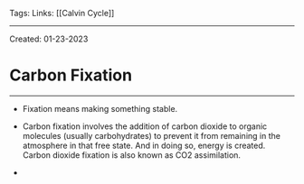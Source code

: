 Tags:
Links: [[Calvin Cycle]]

---
Created: 01-23-2023
# Carbon Fixation
---

- Fixation means making something stable. 
- Carbon fixation involves the addition of carbon dioxide to organic molecules (usually carbohydrates) to prevent it from remaining in the atmosphere in that free state. And in doing so, energy is created. Carbon dioxide fixation is also known as CO2 assimilation.

- 